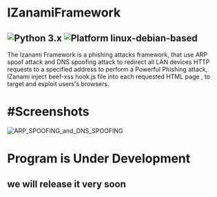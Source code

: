 # IZanamiFramework
![Python 3.x](https://img.shields.io/badge/python-v3.7-blue) ![Platform linux-debian-based](https://img.shields.io/badge/platform-linux--debian--based-red)
---
The Izanami Framework is a phishing attacks framework, that use ARP spoof attack and DNS spoofing attack to redirect all LAN devices HTTP requests to a specified address to perform a Powerful Phishing attack, IZanami inject beef-xss hook.js file into each requested HTML page , to target and exploit users's browsers.

#Screenshots
===
![ARP_SPOOFING_and_DNS_SPOOFING](https://i.ibb.co/9n0PJdv/Screenshot-from-2020-04-09-14-40-49.png)

# Program is Under Development

## we will release it very soon
